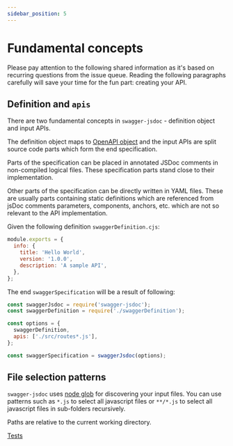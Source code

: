 ```yaml
---
sidebar_position: 5
---
```


# Fundamental concepts

Please pay attention to the following shared information as it's based on recurring questions from the issue queue. Reading the following paragraphs carefully will save your time for the fun part: creating your API.

## Definition and `apis`

There are two fundamental concepts in `swagger-jsdoc` - definition object and input APIs.

The definition object maps to [OpenAPI object](https://swagger.io/specification/#oasObject) and the input APIs are split source code parts which form the end specification.

Parts of the specification can be placed in annotated JSDoc comments in non-compiled logical files. These specification parts stand close to their implementation.

Other parts of the specification can be directly written in YAML files. These are usually parts containing static definitions which are referenced from jsDoc comments parameters, components, anchors, etc. which are not so relevant to the API implementation.

Given the following definition `swaggerDefinition.cjs`:

```javascript
module.exports = {
  info: {
    title: 'Hello World',
    version: '1.0.0',
    description: 'A sample API',
  },
};
```

The end `swaggerSpecification` will be a result of following:

```javascript
const swaggerJsdoc = require('swagger-jsdoc');
const swaggerDefinition = require('./swaggerDefinition');

const options = {
  swaggerDefinition,
  apis: ['./src/routes*.js'],
};

const swaggerSpecification = swaggerJsdoc(options);
```

## File selection patterns

`swagger-jsdoc` uses [node glob](https://github.com/isaacs/node-glob) for discovering your input files. You can use patterns such as `*.js` to select all javascript files or `**/*.js` to select all javascript files in sub-folders recursively.

Paths are relative to the current working directory.

[Tests](https://github.com/Surnet/swagger-jsdoc/tree/v6/test)
